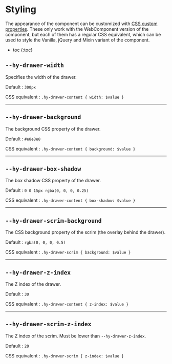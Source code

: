 # Styling
The appearance of the component can be customized with [CSS custom properties](https://developer.mozilla.org/en-US/docs/Web/CSS/--*).
These only work with the WebComponent version of the component, but each of them has a regular CSS equivalent,
which can be used to style the Vanilla, jQuery and Mixin variant of the component.

* toc
{:toc}

## `--hy-drawer-width`
Specifies the width of the drawer.

Default
: `300px`

CSS equivalent
: `.hy-drawer-content { width: $value }`

***

<!-- ## `--hy-drawer-slide-width`
Specifies the width of the sliding area. Must be less than or equal to the drawer width.
By providing a value that is different from with drawer width, you can let the drawer 'peek' over the edge.

Default
: `--hy-drawer-width`, `300px`

CSS equivalent
: `.hy-drawer-content.hy-drawer-left { left: -$value }` and  
  `.hy-drawer-content.hy-drawer-right { right: -$value }`

*** -->

## `--hy-drawer-background`
The background CSS property of the drawer.

Default
: `#e8e8e8`

CSS equivalent
: `.hy-drawer-content { background: $value }`

***

## `--hy-drawer-box-shadow`
The box shadow CSS property of the drawer.

Default
: `0 0 15px rgba(0, 0, 0, 0.25)`

CSS equivalent
: `.hy-drawer-content { box-shadow: $value }`

***

## `--hy-drawer-scrim-background`
The CSS background property of the scrim (the overlay behind the drawer).

Default
: `rgba(0, 0, 0, 0.5)`

CSS equivalent
: `.hy-drawer-scrim { background: $value }`

***

## `--hy-drawer-z-index`
The Z index of the drawer.

Default
: `30`

CSS equivalent
: `.hy-drawer-content { z-index: $value }`

***

## `--hy-drawer-scrim-z-index`
The Z index of the scrim. Must be lower than `--hy-drawer-z-index`.

Default
: `20`

CSS equivalent
: `.hy-drawer-scrim { z-index: $value }`
